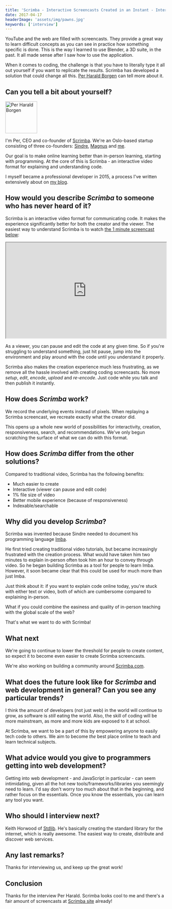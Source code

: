 ```yaml
---
title: 'Scrimba - Interactive Screencasts Created in an Instant - Interview with Per Harald Borgen'
date: 2017-04-17
headerImage: 'assets/img/pawns.jpg'
keywords: ['interview']
---
```


YouTube and the web are filled with screencasts. They provide a great way to learn difficult concepts as you can see in practice how something specific is done. This is the way I learned to use Blender, a 3D suite, in the past. It all made sense after I saw how to use the application.

When it comes to coding, the challenge is that you have to literally type it all out yourself if you want to replicate the results. Scrimba has developed a solution that could change all this. [Per Harald Borgen](https://twitter.com/perborgen) can tell more about it.

## Can you tell a bit about yourself?

<p>
<span class="author">
  <img src="https://s.gravatar.com/avatar/da24dd3ef4d4c2cde869bde781369d99?s=200" alt="Per Harald Borgen" class="author" width="100" height="100" />
</span>

I'm Per, CEO and co-founder of [Scrimba](https://scrimba.com/). We're an Oslo-based startup consisting of three co-founders: [Sindre](https://github.com/somebee), [Magnus](https://twitter.com/judofyr) and [me](https://twitter.com/perborgen).
</p>

Our goal is to make online learning better than in-person learning, starting with programming. At the core of this is Scrimba - an interactive video format for explaining and understanding code.

I myself became a professional developer in 2015, a process I've written extensively about on [my blog](https://medium.com/@perborgen).

## How would you describe *Scrimba* to someone who has never heard of it?

Scrimba is an interactive video format for communicating code. It makes the experience significantly better for both the creator and the viewer. The easiest way to understand Scrimba is to watch [the 1 minute screencast below](https://scrimba.com/casts/cast-279):

<iframe src="https://scrimba.com/cast/cast-279.embed" width="100%" height="300px"></iframe>

As a viewer, you can pause and edit the code at any given time. So if you're struggling to understand something, just hit pause, jump into the environment and play around with the code until you understand it properly.

Scrimba also makes the creation experience much less frustrating, as we remove all the hassle involved with creating coding screencasts. No more *setup*, *edit*, *encode*, *upload* and *re-encode*. Just code while you talk and then publish it instantly.

## How does *Scrimba* work?

We record the underlying events instead of pixels. When replaying a Scrimba screencast, we recreate exactly what the creator did.

This opens up a whole new world of possibilities for interactivity, creation, responsiveness, search, and recommendations. We've only begun scratching the surface of what we can do with this format.

## How does *Scrimba* differ from the other solutions?

Compared to traditional video, Scrimba has the following benefits:

- Much easier to create
- Interactive (viewer can pause and edit code)
- 1% file size of video
- Better mobile experience (because of responsiveness)
- Indexable/searchable

## Why did you develop *Scrimba*?

Scrimba was invented because Sindre needed to document his programming language [Imba](http://imba.io/home).

He first tried creating traditional video tutorials, but became increasingly frustrated with the creation process. What would have taken him two minutes to explain in-person often took him an hour to convey through video. So he began building Scrimba as a tool for people to learn Imba. However, it soon became clear that this could be used for much more than just Imba.

Just think about it: if you want to explain code online today, you're stuck with either text or video, both of which are cumbersome compared to explaining in-person.

What if you could combine the easiness and quality of in-person teaching with the global scale of the web?

That's what we want to do with Scrimba!

## What next

We're going to continue to lower the threshold for people to create content, so expect it to become even easier to create Scrimba screencasts.

We're also working on building a community around [Scrimba.com](https://scrimba.com/).

## What does the future look like for *Scrimba* and web development in general? Can you see any particular trends?

I think the amount of developers (not just web) in the world will continue to grow, as software is *still* eating the world. Also, the skill of coding will be more mainstream, as more and more kids are exposed to it at school.

At Scrimba, we want to be a part of this by empowering anyone to easily tech code to others.
We aim to become *the* best place online to teach and learn technical subjects.

## What advice would you give to programmers getting into web development?

Getting into web development - and JavaScript in particular - can seem intimidating, given all the hot new tools/frameworks/libraries you seemingly need to learn. I'd say don't worry too much about that in the beginning, and rather focus on the essentials. Once you know the essentials, you can learn any tool you want.

## Who should I interview next?

Keith Horwood of [Stdlib](https://stdlib.com/). He's basically creating the standard library for the internet, which is really awesome. The easiest way to create, distribute and discover web services.

## Any last remarks?

Thanks for interviewing us, and keep up the great work!

## Conclusion

Thanks for the interview Per Harald. Scrimba looks cool to me and there's a fair amount of screencasts at [Scrimba site](https://scrimba.com/) already!

